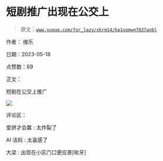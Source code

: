 # 短剧推广出现在公交上

> 原文：[`www.yuque.com/for_lazy/xkrm14/kp1vomwg7837anbl`](https://www.yuque.com/for_lazy/xkrm14/kp1vomwg7837anbl)

作者： 维乐

日期：2023-05-18

点赞数：69

正文：

短剧在公交上推广

![](img/6fbccd08f4f3f63125de9ba8ff1d592c.png)

评论区：

爱拼才会赢 : 太炸裂了

AI 洁妈 : 太喜感了

大梁 : 出现在小区门口更应景[呲牙]



